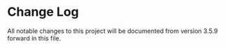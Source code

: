 # Change Log

All notable changes to this project will be documented from version 3.5.9 forward
in this file.
